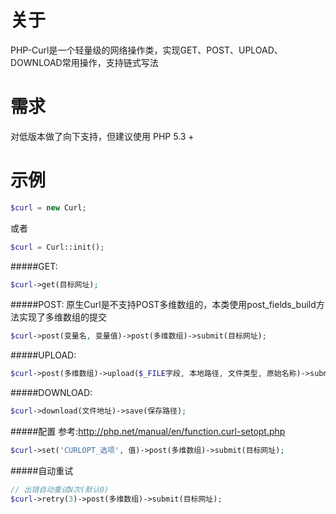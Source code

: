 # 关于
PHP-Curl是一个轻量级的网络操作类，实现GET、POST、UPLOAD、DOWNLOAD常用操作，支持链式写法

# 需求
对低版本做了向下支持，但建议使用 PHP 5.3 +

# 示例
```php
$curl = new Curl;
```
或者
```php
$curl = Curl::init();
```


#####GET:
```php
$curl->get(目标网址);
```


#####POST:
原生Curl是不支持POST多维数组的，本类使用post_fields_build方法实现了多维数组的提交
```php
$curl->post(变量名, 变量值)->post(多维数组)->submit(目标网址);
```

#####UPLOAD:
```php
$curl->post(多维数组)->upload($_FILE字段, 本地路径, 文件类型, 原始名称)->submit(目标网址);
```


#####DOWNLOAD:
```php
$curl->download(文件地址)->save(保存路径);
```


#####配置
参考:http://php.net/manual/en/function.curl-setopt.php
```php
$curl->set('CURLOPT_选项', 值)->post(多维数组)->submit(目标网址);
```

#####自动重试
```php
// 出错自动重试N次(默认0)
$curl->retry(3)->post(多维数组)->submit(目标网址);
```
